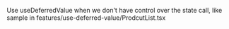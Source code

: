 Use useDeferredValue when we don't have control over the state call, like sample in features/use-deferred-value/ProdcutList.tsx
